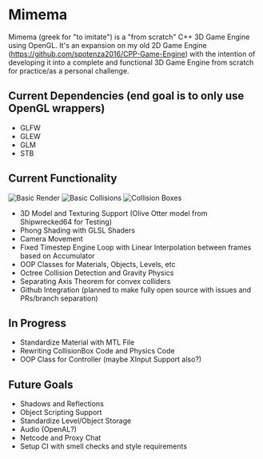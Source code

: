 # Mimema
Mimema (greek for "to imitate") is a "from scratch" C++ 3D Game Engine using OpenGL. It's an expansion on my old 2D Game Engine (https://github.com/spotenza2016/CPP-Game-Engine) with the intention of developing it into a complete and functional 3D Game Engine from scratch for practice/as a personal challenge.

## Current Dependencies (end goal is to only use OpenGL wrappers)
- GLFW
- GLEW
- GLM
- STB

## Current Functionality
![Basic Render](https://github.com/spotenza2016/Mimema/assets/64374401/b8cedbda-ad5d-47ad-9827-75f8961b5877)
![Basic Collisions](https://github.com/user-attachments/assets/4f13f023-d4ab-424d-9a9e-eaf46003c0d6)
![Collision Boxes](https://github.com/user-attachments/assets/23b6253f-af2e-4845-a995-594c28415fef)

- 3D Model and Texturing Support (Olive Otter model from Shipwrecked64 for Testing)
- Phong Shading with GLSL Shaders
- Camera Movement
- Fixed Timestep Engine Loop with Linear Interpolation between frames based on Accumulator
- OOP Classes for Materials, Objects, Levels, etc
- Octree Collision Detection and Gravity Physics
- Separating Axis Theorem for convex colliders
- Github Integration (planned to make fully open source with issues and PRs/branch separation)

## In Progress
- Standardize Material with MTL File
- Rewriting CollisionBox Code and Physics Code
- OOP Class for Controller (maybe XInput Support also?)

## Future Goals
- Shadows and Reflections
- Object Scripting Support
- Standardize Level/Object Storage
- Audio (OpenAL?)
- Netcode and Proxy Chat
- Setup CI with smell checks and style requirements

